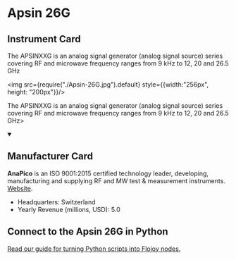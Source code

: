 
# Apsin 26G

## Instrument Card

<div className="flex">

<div>

The APSINXXG is an analog signal generator (analog signal source) series covering RF and microwave frequency ranges from 9 kHz to 12, 20 and 26.5 GHz

</div>

<img src={require("./Apsin-26G.jpg").default} style={{width:"256px", height: "200px"}}/>

</div>

The APSINXXG is an analog signal generator (analog signal source) series covering RF and microwave frequency ranges from 9 kHz to 12, 20 and 26.5 GHz>

<details open>
<summary><h2>Manufacturer Card</h2></summary>

**AnaPico** is an ISO 9001:2015 certified technology leader, developing, manufacturing and supplying RF and MW test & measurement instruments. <a href="https://www.anapico.com/">Website</a>.

<ul>
  <li>Headquarters: Switzerland</li>
  <li>Yearly Revenue (millions, USD): 5.0</li>
</ul>
</details>

## Connect to the Apsin 26G in Python

[Read our guide for turning Python scripts into Flojoy nodes.](https://docs.flojoy.ai/custom-nodes/creating-custom-node/)



